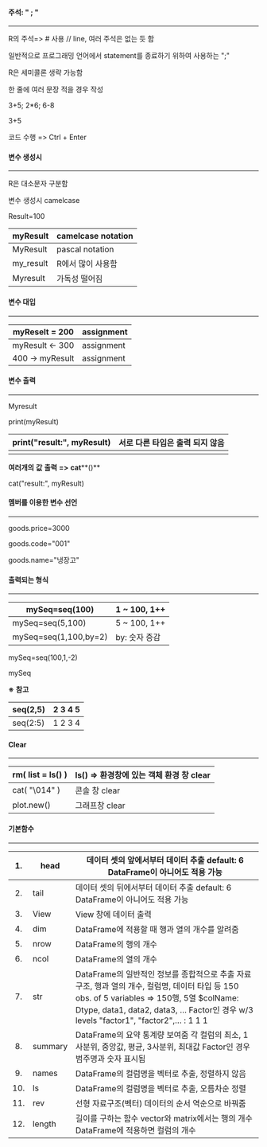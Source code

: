 ####  주석: " ; "

---

R의 주석=> # 사용 // line, 여러 주석은 없는 듯 함

 

일반적으로 프로그래밍 언어에서 statement를 종료하기 위하여 사용하는 ";"

R은 세미콜론 생략 가능함

한 줄에 여러 문장 적을 경우 작성

 

3+5; 2*6; 6-8

3+5

 

코드 수행 => Ctrl + Enter

 



 #### 변수 생성시

---

R은 대소문자 구분함

변수 생성시 camelcase

 

Result=100

| myResult  | camelcase  notation |
| --------- | ------------------- |
| MyResult  | pascal  notation    |
| my_result | R에서 많이 사용함   |
| Myresult  | 가독성 떨어짐       |

 

#### 변수 대입

---

| myReselt = 200   | assignment |
| ---------------- | ---------- |
| myResult  <- 300 | assignment |
| 400  -> myResult | assignment |

 

#### 변수 출력

---

Myresult

print(myResult)

| print("result:",  myResult) | 서로 다른 타입은 출력 되지 않음 |
| --------------------------- | ------------------------------- |
|                             |                                 |

 

**여러개의** **값** **출력** **=>** **cat****()**

cat("result:", myResult)

 

#### 멤버를 이용한 변수 선언

---

goods.price=3000

goods.code="001"

goods.name="냉장고"

 

#### 출력되는 형식

---

| mySeq=seq(100)        | 1  ~ 100, 1++  |
| --------------------- | -------------- |
| mySeq=seq(5,100)      | 5  ~ 100, 1++  |
| mySeq=seq(1,100,by=2) | by:  숫자 증감 |

mySeq=seq(100,1,-2)

mySeq

 

**※** **참고**

| seq(2,5) | 2 3 4 5 |
| -------- | ------- |
| seq(2:5) | 1 2 3 4 |

 

#### Clear

---

| rm( list = ls() ) | ls() => 환경창에 있는 객체   환경 창 clear |
| ----------------- | ------------------------------------------ |
| cat( "\014" )     | 콘솔 창 clear                              |
| plot.new()        | 그래프창 clear                             |

 

 

 

#### 기본함수

---

|  1.  | head    | **데이터** 셋의 앞에서부터 데이터 추출   default:  6   DataFrame이 아니어도 적용 가능 |
| :--: | ------- | ------------------------------------------------------------ |
|  2.  | tail    | 데이터 셋의 뒤에서부터 데이터 추출      default: 6      DataFrame이 아니어도 적용 가능 |
|  3.  | View    | View 창에 데이터 출력                                        |
|  4.  | dim     | DataFrame에 적용할 때 행과 열의 개수를 알려줌                |
|  5.  | nrow    | DataFrame의 행의 개수                                        |
|  6.  | ncol    | DataFrame의 열의 개수                                        |
|  7.  | str     | DataFrame의 일반적인 정보를 종합적으로 추출    자료구조, 행과 열의 개수, 컬럼명, 데이터 타입 등      150 obs. of  5 variables => 150행, 5열      $colName:  Dtype, data1, data2, data3, …        Factor인 경우 w/3 levels  "factor1", "factor2",… : 1 1 1 |
|  8.  | summary | DataFrame의 요약 통계량 보여줌       각 컬럼의 최소, 1사분위, 중앙값, 평균, 3사분위, 최대값       Factor인 경우 범주명과 숫자 표시됨 |
|  9.  | names   | DataFrame의 컬럼명을 벡터로 추출, 정렬하지 않음              |
| 10.  | ls      | DataFrame의 컬럼명을 벡터로 추출, 오름차순 정렬              |
| 11.  | rev     | 선형 자료구조(벡터) 데이터의 순서 역순으로 바꿔줌            |
| 12.  | length  | 길이를 구하는 함수   vector와 matrix에서는 행의 개수      DataFrame에 적용하면 컬럼의 개수 |

	

